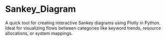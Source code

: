 # Sankey_Diagram
A quick tool for creating interactive Sankey diagrams using Plotly in Python. Ideal for visualizing flows between categories like keyword trends, resource allocations, or system mappings.

